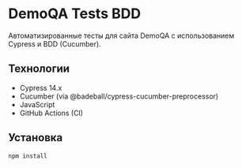 # DemoQA Tests BDD

Автоматизированные тесты для сайта DemoQA с использованием Cypress и BDD (Cucumber).

## Технологии

- Cypress 14.x
- Cucumber (via @badeball/cypress-cucumber-preprocessor)
- JavaScript
- GitHub Actions (CI)

## Установка

```bash
npm install
